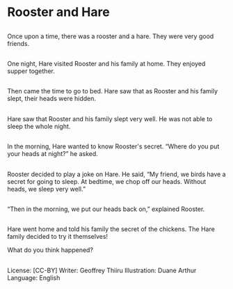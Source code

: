 # Rooster and Hare

##
Once upon a time, there was a
rooster and a hare.
They were very good friends.

##
One night, Hare visited Rooster
and his family at home.
They enjoyed supper together.

##
Then came the time to go to
bed.
Hare saw that as Rooster and
his family slept, their heads
were hidden.

##
Hare saw that Rooster and his
family slept very well.
He was not able to sleep the
whole night.

##
In the morning, Hare wanted to
know Rooster's secret.
“Where do you put your heads
at night?” he asked.

##
Rooster decided to play a joke
on Hare.
He said, “My friend, we birds
have a secret for going to sleep.
At bedtime, we chop off our
heads. Without heads, we sleep
very well.”

##
“Then in the morning, we put
our heads back on,” explained
Rooster.

##
Hare went home and told his
family the secret of the
chickens.
The Hare family decided to try it
themselves!

What do you think happened?

##
License: [CC-BY]
Writer: Geoffrey Thiiru
Illustration: Duane Arthur
Language: English
